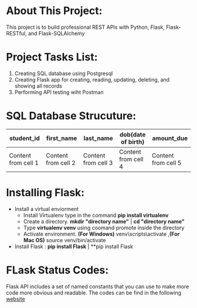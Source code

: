 # About This Project:
This project is to build professional REST APIs with Python, Flask, Flask-RESTful, and Flask-SQLAlchemy

# Project Tasks List:
1. Creating SQL database using Postgresql
2. Creating Flask app for creating, reading, updating, deleting, and showing all records
3. Performing API testing wiht Postman

# SQL Database Strucuture:
student_id | first_name | last_name | dob(date of birth) | amount_due
---------- | -----------|-----------|--------------------|-----------
Content from cell 1 | Content from cell 2 | Content from cell 3 | Content from cell 4 | Content from cell 5

# Installing Flask:
- Install a virtual enviorment
  - Install Virtualenv type in the command **pip install virtualenv**
  - Create a directory.  **mkdir "directory name"** | **cd "directory name"**
  - Type **virtualenv venv** using coomand promote inside the directory 
  - Activate environment. **(For Windows)** venv\scripts\activate ,**(For Mac OS)** source venv/bin/activate
- Install Flask : **pip install Flask** | **pip install Flask

# FLask Status Codes:
Flask API includes a set of named constants that you can use to make more code more obvious and readable. The codes can be find in the following [website](https://www.flaskapi.org/api-guide/status-codes/)


